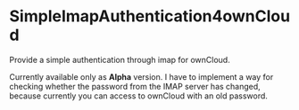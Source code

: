# SimpleImapAuthentication4ownCloud

Provide a simple authentication through imap for ownCloud.

Currently available only as **Alpha** version. I have to implement a way for checking whether the password from the IMAP server has changed, because currently you can access to ownCloud with an old password.
